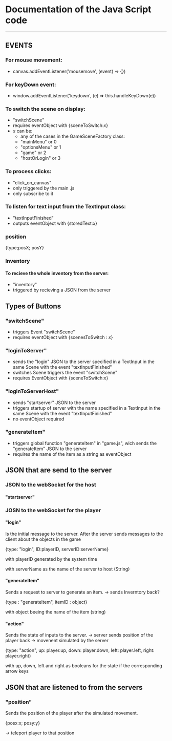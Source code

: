 # Documentation of the Java Script code
-----

## EVENTS
### For mouse movement:
- canvas.addEventListener('mousemove', (event) => {})

### For keyDown event:
- window.addEventListener('keydown', (e) => this.handleKeyDown(e))

### To switch the scene on display:
- "switchScene"
- requires eventObject with {sceneToSwitch:*x*}
- *x* can be:
    - any of the cases in the GameSceneFactory class:
    - "mainMenu" or 0
    - "optionsMenu" or 1
    - "game" or 2
    - "hostOrLogin" or 3

### To process clicks:
- "click_on_canvas"
- only triggered by the main .js
- only subscribe to it

### To listen for text input from the TextInput class:
- "textInputFinished"
- outputs eventObject with {storedText:*x*}

### position
{type;posX; posY}

### Inventory
#### To recieve the whole inventory from the server:
- "inventory"
- triggered by recieving a JSON from the server


## Types of Buttons
### "switchScene"
- triggers Event "switchScene" 
- requires eventObject with {scenesToSwitch : *x*}

### "loginToServer"
- sends the "login" JSON to the server specified in a TextInput in the same Scene with the event "textInputFinished"
- switches Scene triggers the event "switchScene"
- requires EventObject with {sceneToSwitch:*x*}

### "loginToServerHost"
- sends "startserver" JSON to the server
- triggers startup of server with the name specified in a TextInput in the same Scene with the event "textInputFinished"
- no eventObject required

### "generateItem"
- triggers global function "generateItem" in "game.js", wich sends the "generateItem" JSON to the server
- requires the name of the item as a string as eventObject

## JSON that are send to the server
### JSON to the webSocket for the host

#### "startserver"

### JOSN to the webSocket for the player
#### "login"
Is the initial message to the server. After the server sends messages
to the client about the objects in the game

{type: "login", ID:playerID, serverID:serverName}

with playerID generated by the system time

with serverName as the name of the server to host (String)

#### "generateItem"
Sends a request to server to generate an item. 
-> sends Inverntory back?

{type : "generateItem", itemID : object}

with object beeing the name of the item (string)

#### "action"
Sends the state of inputs to the server.
-> server sends position of the player back -> movenent simulated by the server

{type: "action", up: player.up, down: player.down, left: player.left, right: player.right}

with up, down, left and right as booleans for the state if the corresponding arrow keys

## JSON that are listened to from the servers
### "position"
Sends the position of the player after the simulated movement.

{posx:x; posy:y}

-> teleport player to that position

